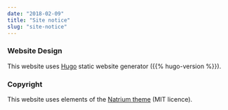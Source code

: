 ```yaml
---
date: "2018-02-09"
title: "Site notice"
slug: "site-notice"
---
```


### Website Design

This website uses [Hugo](https://gohugo.io/) static website generator ({{% hugo-version %}}).

### Copyright

This website uses elements of the [Natrium theme](https://github.com/mobybit/hugo-natrium-theme) (MIT licence).
